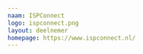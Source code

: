 ```yaml
---
naam: ISPConnect
logo: ispconnect.png
layout: deelnemer
homepage: https://www.ispconnect.nl/
---
```


